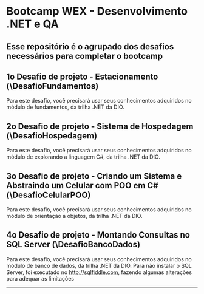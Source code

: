 # Bootcamp WEX - Desenvolvimento .NET e QA
Esse repositório é o agrupado dos desafios necessários para completar o bootcamp
-----------------------------------------------------------------------------

## 1o Desafio de projeto - Estacionamento (\DesafioFundamentos)
Para este desafio, você precisará usar seus conhecimentos adquiridos no módulo de fundamentos, da trilha .NET da DIO.

## 2o Desafio de projeto - Sistema de Hospedagem (\DesafioHospedagem)
Para este desafio, você precisará usar seus conhecimentos adquiridos no módulo de explorando a linguagem C#, da trilha .NET da DIO.

## 3o Desafio de projeto - Criando um Sistema e Abstraindo um Celular com POO em C# (\DesafioCelularPOO)
Para este desafio, você precisará usar seus conhecimentos adquiridos no módulo de orientação a objetos, da trilha .NET da DIO.

## 4o Desafio de projeto - Montando Consultas no SQL Server (\DesafioBancoDados)
Para este desafio, você precisará usar seus conhecimentos adquiridos no módulo de banco de dados, da trilha .NET da DIO.
Para não instalar o SQL Server, foi executado no http://sqlfiddle.com, fazendo algumas alterações para adequar as limitações

-----------------------------------------------------------------------------
